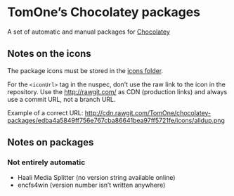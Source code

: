 # TomOne’s Chocolatey packages
A set of automatic and manual packages for [Chocolatey](https://chocolatey.org/)

## Notes on the icons

The package icons must be stored in the [icons folder](https://github.com/TomOne/chocolatey-packages/tree/master/icons).

For the `<iconUrl>` tag in the nuspec, don’t use the raw link to the icon in the repository. Use the http://rawgit.com/ as CDN (production links) and always use a commit URL, not a branch URL.

Example of a correct URL: http://cdn.rawgit.com/TomOne/chocolatey-packages/edba4a5849ff756e767cba86641bea97ff5721fe/icons/alldup.png

## Notes on packages

### Not entirely automatic

* Haali Media Splitter (no version string available online)
* encfs4win (version number isn’t written anywhere)
